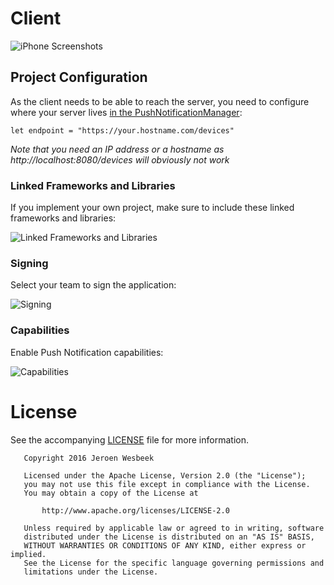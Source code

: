 # Client

![iPhone Screenshots](https://cloud.githubusercontent.com/assets/1049693/20183202/d3215cec-a764-11e6-9953-b9b46b75c90a.png)

## Project Configuration

As the client needs to be able to reach the server, you need to configure where your server lives [in the PushNotificationManager](https://github.com/4np/Example-APNS-Client-and-Server/blob/master/client/client/PushNotificationManager.swift#L16):

```
let endpoint = "https://your.hostname.com/devices"
```

_Note that you need an IP address or a hostname as http://localhost:8080/devices will obviously not work_

### Linked Frameworks and Libraries

If you implement your own project, make sure to include these linked frameworks and libraries:

![Linked Frameworks and Libraries](https://cloud.githubusercontent.com/assets/1049693/20182495/3fc77758-a762-11e6-8d8b-a0f9bd232da6.png)

### Signing

Select your team to sign the application:

![Signing](https://cloud.githubusercontent.com/assets/1049693/20052907/5e95ffbc-a4d6-11e6-92a8-6f5b8bd4f40b.png)

### Capabilities

Enable Push Notification capabilities:

![Capabilities](https://cloud.githubusercontent.com/assets/1049693/20052896/503a06ca-a4d6-11e6-9a9d-dec9708cafbc.png)

# License

See the accompanying [LICENSE](https://github.com/4np/Example-APNS-Client-and-Server/blob/master/LICENSE) file for more information.

```
   Copyright 2016 Jeroen Wesbeek

   Licensed under the Apache License, Version 2.0 (the "License");
   you may not use this file except in compliance with the License.
   You may obtain a copy of the License at

       http://www.apache.org/licenses/LICENSE-2.0

   Unless required by applicable law or agreed to in writing, software
   distributed under the License is distributed on an "AS IS" BASIS,
   WITHOUT WARRANTIES OR CONDITIONS OF ANY KIND, either express or implied.
   See the License for the specific language governing permissions and
   limitations under the License.
```
